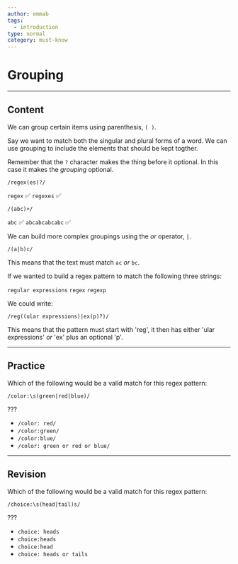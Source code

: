 ```yaml
---
author: emmab
tags:
  - introduction
type: normal
category: must-know
---
```


# Grouping


---

## Content

We can group certain items using parenthesis, `( )`. 

Say we want to match both the singular and plural forms of a word. We can use grouping to include the elements that should be kept togther. 

Remember that the `?` character makes the thing before it optional. In this case it makes the *grouping* optional.

```plain-text
/regex(es)?/
```

`regex` ✅
`regexes` ✅

```plain-text
/(abc)+/
```

`abc` ✅
`abcabcabcabc` ✅

We can build more complex groupings using the *or* operator, `|`.

```plain-text
/(a|b)c/
```

This means that the text must match `ac` *or* `bc`.

If we wanted to build a regex pattern to match the following three strings:

`regular expressions`
`regex`
`regexp`

We could write:

```plain-text
/reg((ular expressions)|ex(p)?)/
```

This means that the pattern must start with 'reg', it then has either 'ular expressions' *or* 'ex' plus an optional 'p'.


---

## Practice

Which of the following would be a valid match for this regex pattern:

```plain-text
/color:\s(green|red|blue)/
```

???

- `/color: red/`
- `/color:green/`
- `/color:blue/`
- `/color: green or red or blue/`


---

## Revision

Which of the following would be a valid match for this regex pattern:

```plain-text
/choice:\s(head|tail)s/
```

???

- `choice: heads`
- `choice:heads`
- `choice:head`
- `choice: heads or tails`
 
